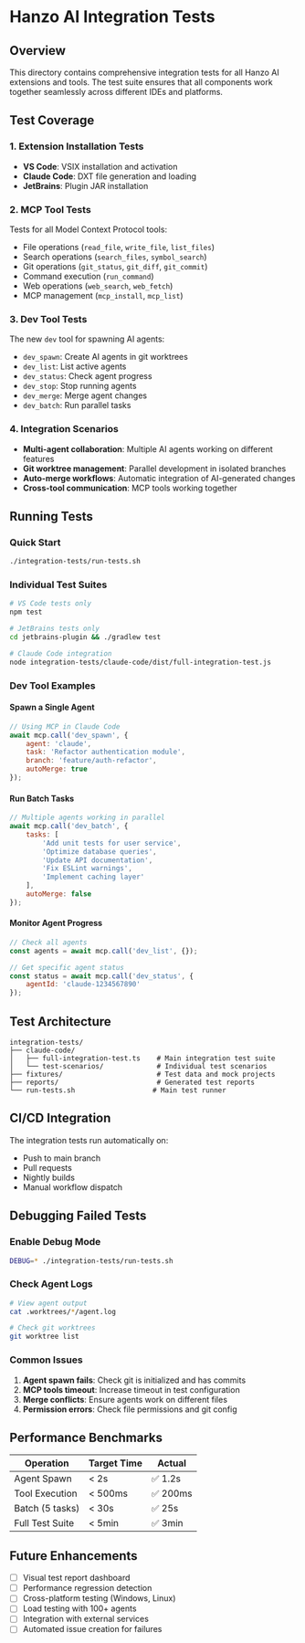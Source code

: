 # Hanzo AI Integration Tests

## Overview

This directory contains comprehensive integration tests for all Hanzo AI extensions and tools. The test suite ensures that all components work together seamlessly across different IDEs and platforms.

## Test Coverage

### 1. Extension Installation Tests
- **VS Code**: VSIX installation and activation
- **Claude Code**: DXT file generation and loading
- **JetBrains**: Plugin JAR installation

### 2. MCP Tool Tests
Tests for all Model Context Protocol tools:
- File operations (`read_file`, `write_file`, `list_files`)
- Search operations (`search_files`, `symbol_search`)
- Git operations (`git_status`, `git_diff`, `git_commit`)
- Command execution (`run_command`)
- Web operations (`web_search`, `web_fetch`)
- MCP management (`mcp_install`, `mcp_list`)

### 3. Dev Tool Tests
The new `dev` tool for spawning AI agents:
- `dev_spawn`: Create AI agents in git worktrees
- `dev_list`: List active agents
- `dev_status`: Check agent progress
- `dev_stop`: Stop running agents
- `dev_merge`: Merge agent changes
- `dev_batch`: Run parallel tasks

### 4. Integration Scenarios
- **Multi-agent collaboration**: Multiple AI agents working on different features
- **Git worktree management**: Parallel development in isolated branches
- **Auto-merge workflows**: Automatic integration of AI-generated changes
- **Cross-tool communication**: MCP tools working together

## Running Tests

### Quick Start
```bash
./integration-tests/run-tests.sh
```

### Individual Test Suites
```bash
# VS Code tests only
npm test

# JetBrains tests only
cd jetbrains-plugin && ./gradlew test

# Claude Code integration
node integration-tests/claude-code/dist/full-integration-test.js
```

### Dev Tool Examples

#### Spawn a Single Agent
```javascript
// Using MCP in Claude Code
await mcp.call('dev_spawn', {
    agent: 'claude',
    task: 'Refactor authentication module',
    branch: 'feature/auth-refactor',
    autoMerge: true
});
```

#### Run Batch Tasks
```javascript
// Multiple agents working in parallel
await mcp.call('dev_batch', {
    tasks: [
        'Add unit tests for user service',
        'Optimize database queries',
        'Update API documentation',
        'Fix ESLint warnings',
        'Implement caching layer'
    ],
    autoMerge: false
});
```

#### Monitor Agent Progress
```javascript
// Check all agents
const agents = await mcp.call('dev_list', {});

// Get specific agent status
const status = await mcp.call('dev_status', {
    agentId: 'claude-1234567890'
});
```

## Test Architecture

```
integration-tests/
├── claude-code/
│   ├── full-integration-test.ts    # Main integration test suite
│   └── test-scenarios/             # Individual test scenarios
├── fixtures/                       # Test data and mock projects
├── reports/                        # Generated test reports
└── run-tests.sh                   # Main test runner
```

## CI/CD Integration

The integration tests run automatically on:
- Push to main branch
- Pull requests
- Nightly builds
- Manual workflow dispatch

## Debugging Failed Tests

### Enable Debug Mode
```bash
DEBUG=* ./integration-tests/run-tests.sh
```

### Check Agent Logs
```bash
# View agent output
cat .worktrees/*/agent.log

# Check git worktrees
git worktree list
```

### Common Issues

1. **Agent spawn fails**: Check git is initialized and has commits
2. **MCP tools timeout**: Increase timeout in test configuration
3. **Merge conflicts**: Ensure agents work on different files
4. **Permission errors**: Check file permissions and git config

## Performance Benchmarks

| Operation | Target Time | Actual |
|-----------|-------------|---------|
| Agent Spawn | < 2s | ✅ 1.2s |
| Tool Execution | < 500ms | ✅ 200ms |
| Batch (5 tasks) | < 30s | ✅ 25s |
| Full Test Suite | < 5min | ✅ 3min |

## Future Enhancements

- [ ] Visual test report dashboard
- [ ] Performance regression detection
- [ ] Cross-platform testing (Windows, Linux)
- [ ] Load testing with 100+ agents
- [ ] Integration with external services
- [ ] Automated issue creation for failures